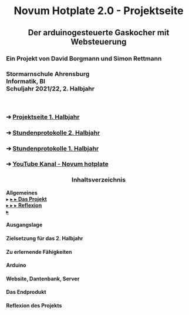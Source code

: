 <html>
<head>
<h1 align="center"> Novum Hotplate 2.0 - Projektseite </h1>
<h2 align="center"> Der arduinogesteuerte Gaskocher mit Websteuerung </h2>
</head>

  <h3 align="left"> Ein Projekt von David Borgmann und Simon Rettmann</h3>
<h3 align="left"> Stormarnschule Ahrensburg <br/> Informatik, Bl <br/> Schuljahr 2021/22, 2. Halbjahr </br> </h3>

<br/>

<body>
<h3 align="left"> &#10132; <a href="https://github.com/simonrettmann/Projektseite"> Projektseite 1. Halbjahr</a> </h3> 
<h3 align="left"> &#10132; <a href="https://github.com/simonrettmann/Stundenprotokolle-2.-Halbjahr"> Stundenprotokolle 2. Halbjahr</a> </h3> 
<h3 align="left"> &#10132; <a href="https://github.com/simonrettmann/Stundenprotokolle"> Stundenprotokolle 1. Halbjahr</a> </h3> 
<h3 align="left"> &#10132; <a href="https://www.youtube.com/channel/UCEljeGxqUxyXQlMq9Q-U8_w"> YouTube Kanal - Novum hotplate</a> </h3>
</body>

<h3 align="center"> Inhaltsverzeichnis </h3>
<b>Allgemeines</b> <br/>
&blacktriangleright; <a href="#Rückblick" Ausgangslage</a>
&blacktriangleright; <a href="#Zielsetzung" Zielsetzung für das 2. Halbjahr</a>
&blacktriangleright; <a href="#Lernen" Zu erlernende Fähigkeiten</a>
<b>Das Projekt</b> <br/>
&blacktriangleright; <a href="#Arduino" Arduino</a>
&blacktriangleright; <a href="#Website" Website, Datenbank, Sever</a>
&blacktriangleright; <a href="Endprodukt" Das Endprodukt</a>
<b>Reflexion</b> <br/>
&blacktriangleright; <a href="#Reflexion" Reflexion des Projekts</a>
</html>

<h4> <a id="#Rückblick"> Ausgangslage</a></h4>
<h4> <a id="#Zielsetzung"> Zielsetzung für das 2. Halbjahr </a>
<h4> <a id="#Lernen"> Zu erlernende Fähigkeiten </a>
<h4> <a id="#Arduino"> Arduino </a>
<h4> <a id="#Website"> Website, Dantenbank, Server </a>
<h4> <a id="#Endprodukt"> Das Endprodukt </a>
<h4> <a id="#Relexion"> Reflexion des Projekts </a>

